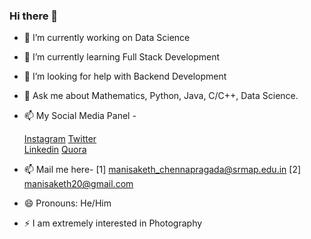 ### Hi there 👋

- 🔭 I’m currently working on Data Science
- 🌱 I’m currently learning Full Stack Development
- 🤔 I’m looking for help with Backend Development
- 💬 Ask me about Mathematics, Python, Java, C/C++, Data Science.
- 📫 My Social Media Panel -

     <a href="https://www.instagram.com/__manisaketh__1/">Instagram</a>
     <a href="https://twitter.com/saketh_mani">Twitter</a>      
     <a href="https://www.linkedin.com/in/mani-saketh-ab611a193/">Linkedin</a>
     <a href="https://www.quora.com/profile/Mani-Saketh-Sharma">Quora</a>
     
- 📫 Mail me here-
      [1] manisaketh_chennapragada@srmap.edu.in
      [2] manisaketh20@gmail.com
- 😄 Pronouns: He/Him
- ⚡ I am extremely interested in Photography

